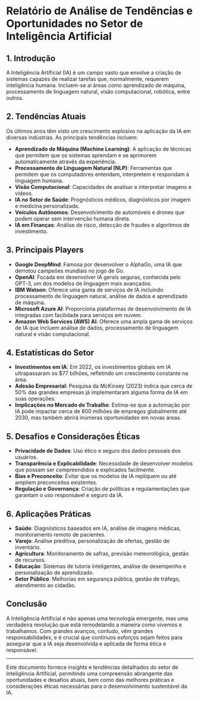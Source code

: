 # Relatório de Análise de Tendências e Oportunidades no Setor de Inteligência Artificial

## 1. Introdução
A Inteligência Artificial (IA) é um campo vasto que envolve a criação de sistemas capazes de realizar tarefas que, normalmente, requerem inteligência humana. Incluem-se aí áreas como aprendizado de máquina, processamento de linguagem natural, visão computacional, robótica, entre outros.

## 2. Tendências Atuais
Os últimos anos têm visto um crescimento explosivo na aplicação da IA em diversas indústrias. As principais tendências incluem:

- **Aprendizado de Máquina (Machine Learning)**: A aplicação de técnicas que permitem que os sistemas aprendam e se aprimorem automaticamente através da experiência.
- **Processamento de Linguagem Natural (NLP)**: Ferramentas que permitem que os computadores entendam, interpretem e respondam à linguagem humana.
- **Visão Computacional**: Capacidades de analisar e interpretar imagens e vídeos.
- **IA no Setor de Saúde**: Prognósticos médicos, diagnósticos por imagem e medicina personalizada.
- **Veículos Autônomos**: Desenvolvimento de automóveis e drones que podem operar sem intervenção humana direta.
- **IA em Finanças**: Análise de risco, detecção de fraudes e algoritmos de investimento.

## 3. Principais Players
- **Google DeepMind**: Famosa por desenvolver o AlphaGo, uma IA que derrotou campeões mundiais no jogo de Go.
- **OpenAI**: Focada em desenvolver IA gerais seguras, conhecida pelo GPT-3, um dos modelos de linguagem mais avançados.
- **IBM Watson**: Oferece uma gama de serviços de IA incluindo processamento de linguagem natural, análise de dados e aprendizado de máquina.
- **Microsoft Azure AI**: Proporciona plataformas de desenvolvimento de IA integradas com facilidade para serviços em nuvem.
- **Amazon Web Services (AWS) AI**: Oferece uma ampla gama de serviços de IA que incluem análise de dados, processamento de linguagem natural e visão computacional.

## 4. Estatísticas do Setor
- **Investimentos em IA**: Em 2022, os investimentos globais em IA ultrapassaram os $77 bilhões, refletindo um crescimento constante na área.
- **Adesão Empresarial**: Pesquisa da McKinsey (2023) indica que cerca de 50% das grandes empresas já implementaram alguma forma de IA em suas operações.
- **Implicações no Mercado de Trabalho**: Estima-se que a automação por IA pode impactar cerca de 800 milhões de empregos globalmente até 2030, mas também abrirá inúmeras oportunidades em novas áreas.

## 5. Desafios e Considerações Éticas
- **Privacidade de Dados**: Uso ético e seguro dos dados pessoais dos usuários.
- **Transparência e Explicabilidade**: Necessidade de desenvolver modelos que possam ser compreendidos e explicados facilmente.
- **Bias e Preconceito**: Evitar que os modelos de IA repliquem ou até ampliem preconceitos existentes.
- **Regulação e Governança**: Criação de políticas e regulamentações que garantam o uso responsável e seguro da IA.

## 6. Aplicações Práticas
- **Saúde**: Diagnósticos baseados em IA, análise de imagens médicas, monitoramento remoto de pacientes.
- **Varejo**: Análise preditiva, personalização de ofertas, gestão de inventário.
- **Agricultura**: Monitoramento de safras, previsão meteorológica, gestão de recursos.
- **Educação**: Sistemas de tutoria inteligentes, análise de desempenho e personalização de aprendizado.
- **Setor Público**: Melhorias em segurança pública, gestão de tráfego, atendimento ao cidadão.

## Conclusão
A Inteligência Artificial é não apenas uma tecnologia emergente, mas uma verdadeira revolução que está remodelando a maneira como vivemos e trabalhamos. Com grandes avanços, contudo, vêm grandes responsabilidades, e é crucial que contínuos esforços sejam feitos para assegurar que a IA seja desenvolvida e aplicada de forma ética e responsável.

---

Este documento fornece insights e tendências detalhados do setor de Inteligência Artificial, permitindo uma compreensão abrangente das oportunidades e desafios atuais, bem como das melhores práticas e considerações éticas necessárias para o desenvolvimento sustentável da IA.